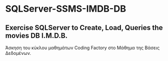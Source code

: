 # SQLServer-SSMS-IMDB-DB
Exercise SQLServer to Create, Load, Queries the movies DB I.M.D.B.
--
Άσκηση του κύκλου μαθημάτων Coding Factory στο Μάθημα της Βάσεις Δεδομένων.

